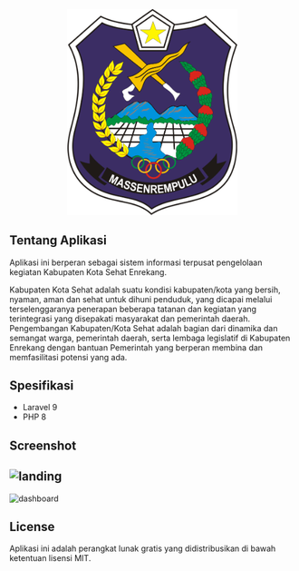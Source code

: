 <p align="center"><img width="300px" src="https://github.com/ahdiatahsan/kks-form-app/blob/main/public/media/enrekang.png"></p>

## Tentang Aplikasi

Aplikasi ini berperan sebagai sistem informasi terpusat pengelolaan kegiatan Kabupaten Kota Sehat Enrekang. 

Kabupaten Kota Sehat adalah suatu kondisi kabupaten/kota yang bersih, nyaman, aman dan sehat untuk dihuni penduduk, yang dicapai melalui terselenggaranya penerapan beberapa tatanan dan kegiatan yang terintegrasi yang disepakati masyarakat dan pemerintah daerah. Pengembangan Kabupaten/Kota Sehat adalah bagian dari dinamika dan semangat warga, pemerintah daerah, serta lembaga legislatif di Kabupaten Enrekang dengan bantuan Pemerintah yang berperan membina dan memfasilitasi potensi yang ada. 

## Spesifikasi

- Laravel 9
- PHP 8

## Screenshot

![landing](https://user-images.githubusercontent.com/52749784/210693780-2f9ca416-b672-4529-8f52-5cb55adf5323.png)
-
![dashboard](https://user-images.githubusercontent.com/52749784/210693773-50f1a4d8-1a2d-4f3f-8624-c42b5e5a57f7.png)

## License

Aplikasi ini adalah perangkat lunak gratis yang didistribusikan di bawah ketentuan lisensi MIT.

